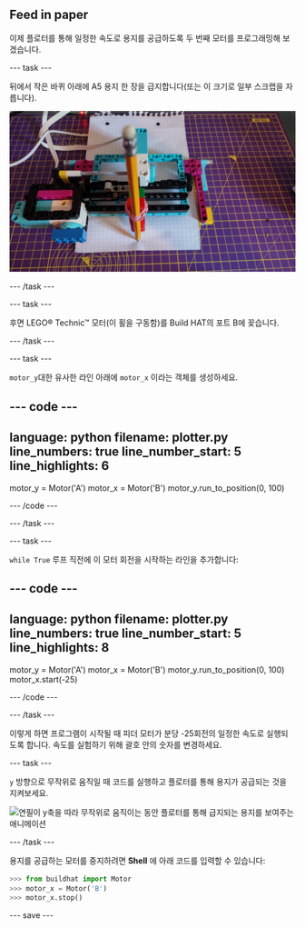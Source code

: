 ## Feed in paper

이제 플로터를 통해 일정한 속도로 용지를 공급하도록 두 번째 모터를 프로그래밍해 보겠습니다.

--- task ---

뒤에서 작은 바퀴 아래에 A5 용지 한 장을 급지합니다(또는 이 크기로 일부 스크랩을 자릅니다).

![연필 끝이 앞쪽 가장자리에 놓이도록 플로터 뒤쪽에서 용지가 급지됨](images/paper_in.jpg)

--- /task ---

--- task ---

후면 LEGO® Technic™ 모터(이 휠을 구동함)를 Build HAT의 포트 B에 꽂습니다.

--- /task ---

--- task ---

`motor_y`대한 유사한 라인 아래에 `motor_x` 이라는 객체를 생성하세요.

--- code ---
---
language: python filename: plotter.py line_numbers: true line_number_start: 5
line_highlights: 6
---

motor_y = Motor('A') motor_x = Motor('B') motor_y.run_to_position(0, 100)

--- /code ---

--- /task ---

--- task ---

`while True` 루프 직전에 이 모터 회전을 시작하는 라인을 추가합니다:

--- code ---
---
language: python filename: plotter.py line_numbers: true line_number_start: 5
line_highlights: 8
---

motor_y = Motor('A') motor_x = Motor('B') motor_y.run_to_position(0, 100) motor_x.start(-25)

--- /code ---

--- /task ---

이렇게 하면 프로그램이 시작될 때 피더 모터가 분당 -25회전의 일정한 속도로 실행되도록 합니다. 속도를 실험하기 위해 괄호 안의 숫자를 변경하세요.

--- task ---

`y` 방향으로 무작위로 움직일 때 코드를 실행하고 플로터를 통해 용지가 공급되는 것을 지켜보세요.

![연필이 y축을 따라 무작위로 움직이는 동안 플로터를 통해 급지되는 용지를 보여주는 애니메이션](images/feeding_paper.gif)

--- /task ---

용지를 공급하는 모터를 중지하려면 **Shell** 에 아래 코드를 입력할 수 있습니다:

```python
>>> from buildhat import Motor
>>> motor_x = Motor('B')
>>> motor_x.stop()
```

--- save ---


